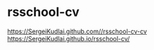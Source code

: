 # rsschool-cv
https://SergeiKudlai.github.com//rsschool-cv-cv
https://SergeiKudlai.github.io/rsschool-cv/